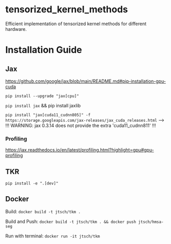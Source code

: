 # tensorized_kernel_methods
Efficient implementation of tensorized kernel methods for different hardware.


# Installation Guide

<!--
## PyTorch
`pip install torch`
-->

## Jax
https://github.com/google/jax/blob/main/README.md#pip-installation-gpu-cuda

`pip install --upgrade "jax[cpu]"`

`pip install jax` && pip install jaxlib

`pip install "jax[cuda11_cudnn805]" -f https://storage.googleapis.com/jax-releases/jax_cuda_releases.html` --> !!! WARNING: jax 0.3.14 does not provide the extra 'cuda11_cudnn811' !!!

### Profiling
https://jax.readthedocs.io/en/latest/profiling.html?highlight=gpu#gpu-profiling

## TKR
`pip install -e ".[dev]"`


## Docker

Build: `docker build -t jtsch/tkm . `

Build and Push: `docker build -t jtsch/tkm . && docker push jtsch/hmsa-seg`

Run with terminal: `docker run -it jtsch/tkm`
